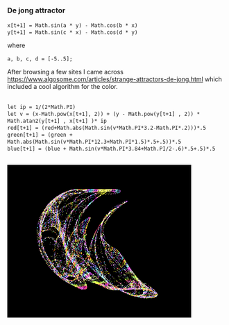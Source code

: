 ### De jong attractor

```JS
x[t+1] = Math.sin(a * y) - Math.cos(b * x)
y[t+1] = Math.sin(c * x) - Math.cos(d * y)

```
where

```JS
a, b, c, d = [-5..5];
```


After browsing a few sites I came across https://www.algosome.com/articles/strange-attractors-de-jong.html which included a cool algorithm for the color.

```Js

let ip = 1/(2*Math.PI)
let v = (x-Math.pow(x[t+1], 2)) + (y - Math.pow(y[t+1] , 2)) * Math.atan2(y[t+1] , x[t+1] )* ip
red[t+1] = (red+Math.abs(Math.sin(v*Math.PI*3.2-Math.PI*.2)))*.5
green[t+1] = (green + Math.abs(Math.sin(v*Math.PI*12.3+Math.PI*1.5)*.5+.5))*.5
blue[t+1] = (blue + Math.sin(v*Math.PI*3.84+Math.PI/2-.6)*.5+.5)*.5


```

![samplegif](sample.gif)